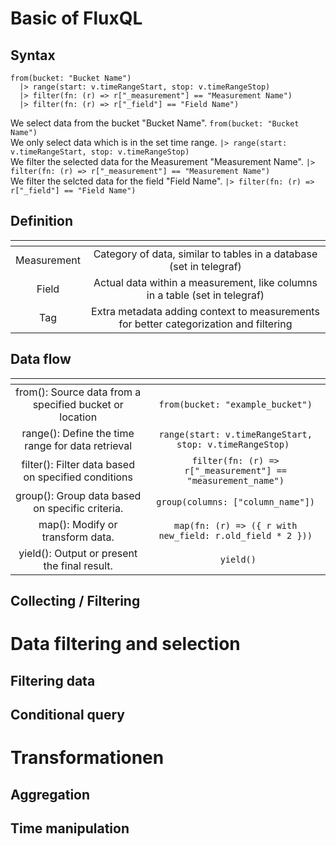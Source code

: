 # Basic of FluxQL
## Syntax
```
from(bucket: "Bucket Name")
  |> range(start: v.timeRangeStart, stop: v.timeRangeStop)
  |> filter(fn: (r) => r["_measurement"] == "Measurement Name")
  |> filter(fn: (r) => r["_field"] == "Field Name")
```
We select data from the bucket "Bucket Name". ```from(bucket: "Bucket Name")``` <br>
We only select data which is in the set time range. ```|> range(start: v.timeRangeStart, stop: v.timeRangeStop)``` <br>
We filter the selected data for the Measurement "Measurement Name". ```|> filter(fn: (r) => r["_measurement"] == "Measurement Name")``` <br>
We filter the selcted data for the field "Field Name". ```|> filter(fn: (r) => r["_field"] == "Field Name")``` <br>

## Definition
| <!-- -->      | <!-- -->        |
|:-------------:|:---------------:|
| Measurement | Category of data, similar to tables in a database (set in telegraf) |
| Field | Actual data within a measurement, like columns in a table (set in telegraf) |
| Tag | Extra metadata adding context to measurements for better categorization and filtering |

## Data flow
| <!-- -->      | <!-- -->        |
|:-------------:|:---------------:|
| from(): Source data from a specified bucket or location | ```from(bucket: "example_bucket")``` |
| range(): Define the time range for data retrieval | ```range(start: v.timeRangeStart, stop: v.timeRangeStop) ``` |
| filter(): Filter data based on specified conditions | ```filter(fn: (r) => r["_measurement"] == "measurement_name")``` |
| group(): Group data based on specific criteria. | ```group(columns: ["column_name"])``` |
| map(): Modify or transform data. | ```map(fn: (r) => ({ r with new_field: r.old_field * 2 }))``` |
| yield(): Output or present the final result. | ``` yield()``` |

## Collecting / Filtering

# Data filtering and selection
## Filtering data
## Conditional query

# Transformationen
## Aggregation
## Time manipulation
